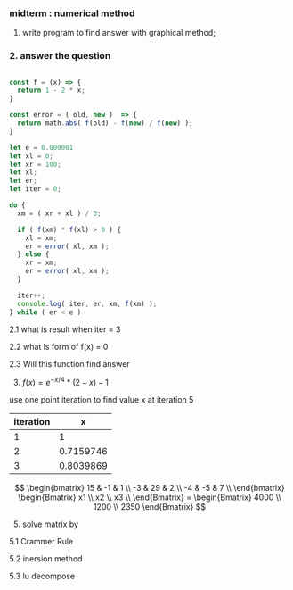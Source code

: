 ### midterm : numerical method

1. write program to find answer with graphical method;
### 2. answer the question 

``` js

const f = (x) => {
  return 1 - 2 * x;
}

const error = ( old, new )  => {
  return math.abs( f(old) - f(new) / f(new) );
}

let e = 0.000001
let xl = 0;
let xr = 100;
let xl;
let er;
let iter = 0;

do {
  xm = ( xr + xl ) / 3;

  if ( f(xm) * f(xl) > 0 ) {
    xl = xm;
    er = error( xl, xm );
  } else {
    xr = xm;
    er = error( xl, xm );
  }

  iter++;
  console.log( iter, er, xm, f(xm) );
} while ( er < e )

```
 2.1 what is result when iter = 3

2.2 what is form of f(x) = 0

2.3 Will this function find answer

3.  $f(x) = e^{-x/4} * (2 - x) - 1$

use one point iteration to find value x at iteration 5

|  iteration | x  |
|---|---|
| 1  |  1 |
| 2  |  0.7159746 |
| 3  |  0.8039869 |

$$
\begin{bmatrix}
  15  & -1 & 1 \\
  -3  & 29 & 2 \\
  -4  & -5 & 7 \\
\end{bmatrix}
\begin{Bmatrix}
  x1 \\
  x2 \\
  x3 \\
\end{Bmatrix} =
\begin{Bmatrix}
  4000 \\
  1200 \\
  2350
\end{Bmatrix}
$$

5. solve matrix by
  
5.1 Crammer Rule

5.2 inersion method

5.3 lu decompose